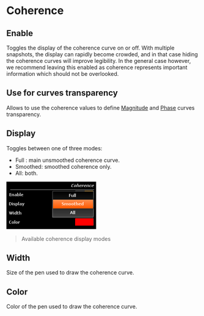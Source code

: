 # Coherence

## Enable
Toggles the display of the coherence curve on or off. 
With multiple snapshots, the display can rapidly become crowded, and in that case hiding the coherence curves will improve legibility. 
In the general case however, we recommend leaving this enabled as coherence
represents important information which should not be overlooked.

## Use for curves transparency
Allows to use the coherence values to define [Magnitude](13_Transfer_function_measurement_05_Setup_04_Magnitude.md) and [Phase](13_Transfer_function_measurement_05_Setup_05_Phase.md) curves transparency.

## Display
Toggles between one of three modes:

* Full : main unsmoothed coherence curve.
* Smoothed: smoothed coherence only.
* All: both.

![](include/Coherence_Display.png)

> Available coherence display modes

## Width
Size of the pen used to draw the coherence curve.

## Color
Color of the pen used to draw the coherence curve.
